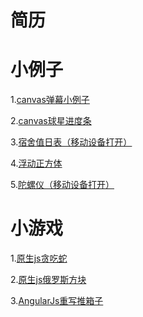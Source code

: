 # 简历

# 小例子
<p>1.<a href="https://linj0218.github.io/examples/danmu.html" target="_blank">canvas弹幕小例子</a></p>
<p>2.<a href="https://linj0218.github.io/examples/shuiqiu.html" target="_blank">canvas球星进度条</a></p>
<p>3.<a href="https://linj0218.github.io/examples/rili.html" target="_blank">宿舍值日表（移动设备打开）</a></p>
<p>4.<a href="https://linj0218.github.io/examples/dropCube.html" target="_blank">浮动正方体</a></p>
<p>5.<a href="https://linj0218.github.io/examples/tuoluoyi.html" target="_blank">陀螺仪（移动设备打开）</a></p>

# 小游戏
<p>1.<a href="https://linj0218.github.io/games/snake.html" target="_blank">原生js贪吃蛇</a></p>
<p>2.<a href="https://linj0218.github.io/games/tetris.html" target="_blank">原生js俄罗斯方块</a></p>
<p>3.<a href="https://linj0218.github.io/games/boxit.html" target="_blank">AngularJs重写推箱子</a></p>
